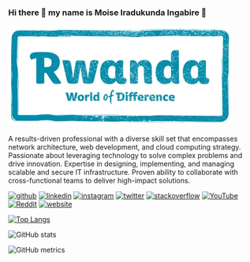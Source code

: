 ### Hi there 👋  my name is Moise Iradukunda Ingabire 🔮
  ![Tearfund](tearfund.jpg)


A results-driven professional with a diverse skill set that encompasses network architecture, web development, and cloud computing strategy. Passionate about leveraging technology to solve complex problems and drive innovation. Expertise in designing, implementing, and managing scalable and secure IT infrastructure. Proven ability to collaborate with cross-functional teams to deliver high-impact solutions.




[<img src='https://cdn.jsdelivr.net/npm/simple-icons@3.0.1/icons/github.svg' alt='github' height='40'>](https://github.com/https://github.com/1moses1)  [<img src='https://cdn.jsdelivr.net/npm/simple-icons@3.0.1/icons/linkedin.svg' alt='linkedin' height='40'>](https://www.linkedin.com/in/https://www.linkedin.com/in/moise-iradukunda-ingabire//)  [<img src='https://cdn.jsdelivr.net/npm/simple-icons@3.0.1/icons/instagram.svg' alt='instagram' height='40'>](https://www.instagram.com/https://www.instagram.com/the_observer____//)  [<img src='https://cdn.jsdelivr.net/npm/simple-icons@3.0.1/icons/twitter.svg' alt='twitter' height='40'>](https://twitter.com/https://twitter.com/kunda_Mo)  [<img src='https://cdn.jsdelivr.net/npm/simple-icons@3.0.1/icons/stackoverflow.svg' alt='stackoverflow' height='40'>](https://stackoverflow.com/users/https://stackoverflow.com/users/18154445/1moses1)  [<img src='https://cdn.jsdelivr.net/npm/simple-icons@3.0.1/icons/youtube.svg' alt='YouTube' height='40'>](https://www.youtube.com/channel/https://www.youtube.com/watch?v=-cPM58Y9C7E&t=3s)  [<img src='https://cdn.jsdelivr.net/npm/simple-icons@3.0.1/icons/reddit.svg' alt='Reddit' height='40'>](https://www.reddit.com/user/https://www.reddit.com/user/moses_observer)  [<img src='https://cdn.jsdelivr.net/npm/simple-icons@3.0.1/icons/icloud.svg' alt='website' height='40'>](https://1moses1.github.io/moise-iradukunda-portfolio/)  

[![Top Langs](https://github-readme-stats.vercel.app/api/top-langs/?username=https://github.com/1moses1)](https://github.com/anuraghazra/github-readme-stats)

![GitHub stats](https://github-readme-stats.vercel.app/api?username=https://github.com/1moses1&show_icons=true)  

![GitHub metrics](https://metrics.lecoq.io/https://github.com/1moses1)  

